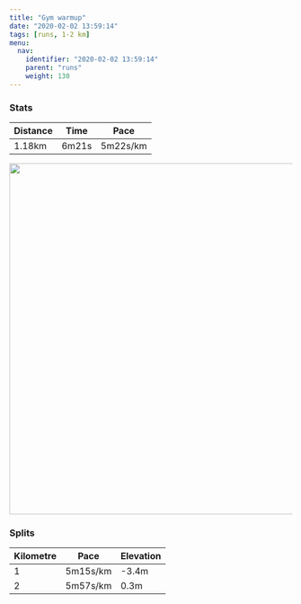 ```yaml
---
title: "Gym warmup"
date: "2020-02-02 13:59:14"
tags: [runs, 1-2 km]
menu:
  nav:
    identifier: "2020-02-02 13:59:14"
    parent: "runs"
    weight: 130
---
```


### Stats

| Distance | Time | Pace |
|----------|------|------|
|1.18km|6m21s|5m22s/km|

<img src='https://maps.googleapis.com/maps/api/staticmap?maptype=terrain&path=enc:ymjeIdgyLSo@Kw@GMc@o@w@o@IMaAkBWiAMs@_@_AUa@Uu@]mBSy@?GIX@`@Y]Wc@Y]QGU@MDIJ]f@_@|@UHO[Kk@So@KQ]WSW?a@Ki@EM[g@E]Uc@SiBAi@K}@EYYw@Km@@WDSf@s@RKb@MNAFD?N[RUHWMMKMQIUKNUNMRODCHKMUTMHQE[M]We@KeAo@MEIBMN&key=AIzaSyBPVQ_iynBzLujdhfLzy8Z-5zczbktE55k&size=800x800&scale=2&markers=color:yellow|label:S|53.47053,-2.26435&markers=color:green|label:F|53.47647,-2.2565300000000015' width='625' />

### Splits

| Kilometre | Pace | Elevation |
|------|------|-----------|
|1|5m15s/km|-3.4m|
|2|5m57s/km|0.3m|
